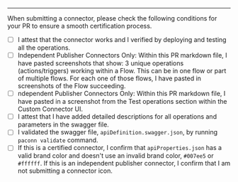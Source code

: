 
---
When submitting a connector, please check the following conditions for your PR to ensure a smooth certification process.

- [ ] I attest that the connector works and I verified by deploying and testing all the operations. 
- [ ] Independent Publisher Connectors Only: Within this PR markdown file, I have pasted screenshots that show: 3 unique operations (actions/triggers) working within a Flow. This can be in one flow or part of multiple flows. For each one of those flows, I have pasted in screenshots of the Flow succeeding. 
- [ ] ndependent Publisher Connectors Only: Within this PR markdown file, I have pasted in a screenshot from the Test operations section within the Custom Connector UI.
- [ ] I attest that I have added detailed descriptions for all operations and parameters in the swagger file.
- [ ] I validated the swagger file, `apiDefinition.swagger.json`, by running `paconn validate` command.
- [ ] If this is a certified connector, I confirm that `apiProperties.json` has a valid brand color and doesn't use an invalid brand color, `#007ee5` or `#ffffff`. If this is an independent publisher connector, I confirm that I am not submitting a connector icon.
